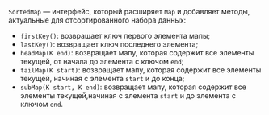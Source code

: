 
`SortedMap` — интерфейс, который расширяет `Map` и добавляет методы, актуальные для отсортированного набора данных:

- `firstKey()`: возвращает ключ первого элемента мапы;
- `lastKey()`: возвращает ключ последнего элемента;
- `headMap(K end)`: возвращает мапу, которая содержит все элементы текущей, от начала до элемента с ключом `end`;
- `tailMap(K start)`: возвращает мапу, которая содержит все элементы текущей, начиная с элемента `start` и до конца;
- `subMap(K start, K end)`: возвращает мапу, которая содержит все элементы текущей,начиная с элемента `start` и до элемента с ключом `end`.